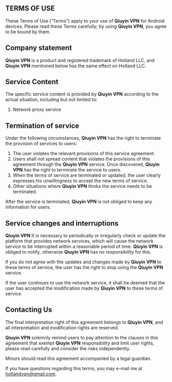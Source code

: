 ## TERMS OF USE

These Terms of Use (“Terms”) apply to your use of **Qiuyin VPN** for Android devices.
Please read these Terms carefully; by using **Qiuyin VPN**, you agree to be bound by them.

## Company statement
**Qiuyin VPN** is a product and registered trademark of Hotland LLC, and **Qiuyin VPN** mentioned below has the same effect on Hotland LLC.


## Service Content
The specific service content is provided by **Qiuyin VPN** according to the actual situation, including but not limited to:

1. Network proxy service

## Termination of service
Under the following circumstances, **Qiuyin VPN** has the right to terminate the provision of services to users:

1. The user violates the relevant provisions of this service agreement.
2. Users shall not spread content that violates the provisions of this agreement through the **Qiuyin VPN** service. Once discovered, **Qiuyin VPN** has the right to terminate the service to users.
3. When the terms of service are terminated or updated, the user clearly expresses his unwillingness to accept the new terms of service.
4. Other situations where **Qiuyin VPN** thinks the service needs to be terminated.

After the service is terminated, **Qiuyin VPN** is not obliged to keep any information for users. 

## Service changes and interruptions
**Qiuyin VPN** It is necessary to periodically or irregularly check or update the platform that provides network services, which will cause the network service to be interrupted within a reasonable period of time.
**Qiuyin VPN** is obliged to notify, otherwise **Qiuyin VPN** has no responsibility for this. 

If you do not agree with the updates and changes made by **Qiuyin VPN** to these terms of service, the user has the right to stop using the **Qiuyin VPN** service. 

If the user continues to use the network service, it shall be deemed that the user has accepted the modification made by **Qiuyin VPN** to these terms of service.

## Contacting Us
The final interpretation right of this agreement belongs to **Qiuyin VPN**, and all interpretation and modification rights are reserved.

**Qiuyin VPN** solemnly remind users to pay attention to the clauses in this agreement that exempt **Qiuyin VPN** responsibility and limit user rights, please read carefully and consider the risks independently.

Minors should read this agreement accompanied by a legal guardian.

If you have questions regarding this terms, you may e-mail me at [hotlandvpn@gmail.com](mailto:hotlandvpn@gmail.com).